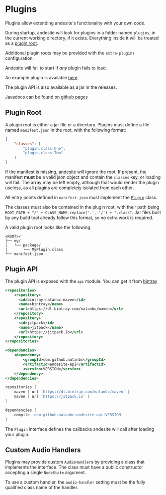 # Plugins

Plugins allow extending andesite's functionality with your own code. 

During startup, andesite will look for plugins in a folder named `plugins`,
in the current working directory, if it exists. Everything inside it will
be treated as a [plugin root](#plugin-root).

Additional plugin roots may be provided with the `extra-plugins` configuration.

Andesite will fail to start if *any* plugin fails to load.

An example plugin is available [here](https://github.com/natanbc/andesite-node/blob/master/example-plugin/src/main/java/example/ExamplePlugin.java)

The plugin API is also available as a jar in the releases.

Javadocs can be found on [github pages](https://natanbc.github.io/andesite-node/)

## Plugin Root

A plugin root is either a jar file or a directory. Plugins must define a file named
`manifest.json` in the root, with the following format:

```json
{
    "classes": [
        "plugin.class.One",
        "plugin.class.Two"
    ]
}
```

If the manifest is missing, andesite will ignore the root. If present, the manifest **must** be
a valid json object and contain the `classes` key, or loading will fail. The array may be left empty,
although that would render the plugin useless, as all plugins are completely isolated from each other.

All entry points defined in `manifest.json` must implement the [`Plugin`](https://github.com/natanbc/andesite-node/blob/master/api/src/main/java/andesite/node/Plugin.java)
class.

The classes must also be contained in the plugin root, with their path being
`ROOT_PATH + "/" + CLASS_NAME.replace('.', '/') + ".class"`. Jar files built by any
build tool already follow this format, so no extra work is required.

A valid plugin root looks like the following

```
<ROOT>/
├── my/
|   └── package/
|       └── MyPlugin.class
└── manifest.json
```

## Plugin API

The plugin API is exposed with the `api` module. You can get it from [bintray](https://bintray.com/natanbc/maven/andesite-api)

```xml
<repositories>
    <repository>
      <id>bintray-natanbc-maven</id>
      <name>bintray</name>
      <url>https://dl.bintray.com/natanbc/maven</url>
    </repository>
    <repository>
      <id>jitpack</id>
      <name>jitpack</name>
      <url>https://jitpack.io</url>
    </repository>
</repositories>

<dependencies>
    <dependency>
        <groupId>com.github.natanbc</groupId>
        <artifactId>andesite-api</artifactId>
        <version>VERSION</version>
    </dependency>
</dependencies>
```

```gradle
repositories {
	maven { url 'https://dl.bintray.com/natanbc/maven' }
	maven { url 'https://jitpack.io' }
}

dependencies {
    compile 'com.github.natanbc:andesite-api:VERSION'
}
```

The `Plugin` interface defines the callbacks andesite will call after loading your plugin.

## Custom Audio Handlers

Plugins may provide custom `AudioHandler`s by providing a class that implements the interface.
The class must have a public constructor accepting a single `NodeState` argument.

To use a custom handler, the `audio-handler` setting must be the fully qualified class name
of the handler.
